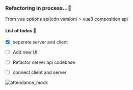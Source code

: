 ### Refactoring in process...🚀

From vue options api(cdn version) > vue3 composition api

#### List of todos 🌳

- [x] seperate server and client
- [ ] Add new UI
- [ ] Refactor server api codebase
- [ ] connect client and server



![attendance_mock](https://user-images.githubusercontent.com/55393687/191476291-11a354a4-453c-41de-a33d-63926eb6187e.png)

